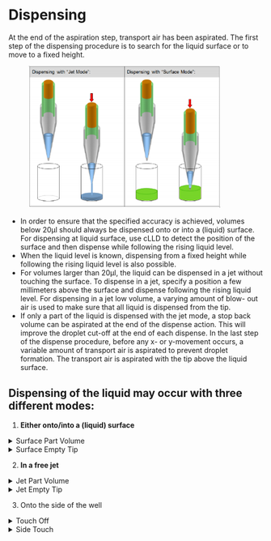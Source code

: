 # Dispensing

At the end of the aspiration step, transport air has been aspirated. The first step of the dispensing procedure is to search for the liquid surface or to move to a fixed height.

<figure><img src="../../../../../../.gitbook/assets/Image_1363.png" alt="" width="379"><figcaption></figcaption></figure>

* In order to ensure that the specified accuracy is achieved, volumes below 20µl should always be dispensed onto or into a (liquid) surface. For dispensing at liquid surface, use cLLD to detect the position of the surface and then dispense while following the rising liquid level.
* When the liquid level is known, dispensing from a fixed height while following the rising liquid level is also possible.
* For volumes larger than 20µl, the liquid can be dispensed in a jet without touching the surface. To dispense in a jet, specify a position a few millimeters above the surface and dispense following the rising liquid level. For dispensing in a jet low volume, a varying amount of blow- out air is used to make sure that all liquid is dispensed from the tip.
* If only a part of the liquid is dispensed with the jet mode, a stop back volume can be aspirated at the end of the dispense action. This will improve the droplet cut-off at the end of each dispense. In the last step of the dispense procedure, before any x- or y-movement occurs, a variable amount of transport air is aspirated to prevent droplet formation. The transport air is aspirated with the tip above the liquid surface.

## Dispensing of the liquid may occur with three different modes:

1. **Either onto/into a (liquid) surface**

<details>

<summary>Surface Part Volume</summary>

The “Surface Part Volume” Dispensing Mode works as follows:

<img src="../../../../../../.gitbook/assets/image (65) (1) (1).png" alt="" data-size="original">

1. When the target well is reached, the pipetting channel starts searching for the liquid surface (cLLD).
2. At an immersion depth of 2 mm (default setting), transport air and liquid (part volume) are dispensed.
3. The pipetting channel moves with swap speed to a distance of 5mm (default retract distance) above liquid level.
4. Aspiration of the transport air.

</details>

<details>

<summary>Surface Empty Tip</summary>

The “Surface Empty Tip” Dispensing Mode works as follows:

<img src="../../../../../../.gitbook/assets/image (66) (1) (1).png" alt="" data-size="original">

1. When the target well is reached, the pipetting channel starts searching for the liquid surface (cLLD).
2. At an immersion depth of 2 mm (default setting), transport air and liquid are dispensed while the pipetting channel is moving up in z-direction (following the liquid level).
3. The complete liquid and blow out volume is dispensed: empty tip.
4. The pipetting channel out of the liquid using swap speed, then the aspiration of transport air follows.

</details>

2. **In a free jet**

<details>

<summary>Jet Part Volume</summary>

The “Jet Part Volume” Dispensing Mode works as follows:

<img src="../../../../../../.gitbook/assets/image (67) (1) (1).png" alt="" data-size="original">

1. When the target well is reached, the pipetting channel starts to move to the fixed height (dispensing height).
2. At the dispensing height the transport air and liquid (part volume) are dispensed while the pipetting channel is moving up in z-direction (following the liquid level).
3. The pipetting channel moves up.
4. Aspiration of the transport air.

</details>

<details>

<summary>Jet Empty Tip</summary>

The “Jet Empty Tip” Dispensing Mode works as follows:

<img src="../../../../../../.gitbook/assets/image (68) (1) (1).png" alt="" data-size="original">

1. When the empty target well is reached, the pipetting channel moves to a fixed height (e.g. 2 mm above the bottom of the well).
2. Transport air and liquid are dispensed while the pipetting channel is moving up in z-direction (following the liquid level).
3. The blow out volume is dispensed: empty tip.
4. The pipetting channel moves up, and then the aspiration of transport air follows.

</details>

3. Onto the side of the well

<details>

<summary>Touch Off</summary>

The “Touch off” Function is used if very small amounts of liquid shall be aspirated or dispensed into a manually placed labware or labware with great tolerances. The “Touch off” Function will move to a certain height over the well bottom and smoothly move downwards. As soon as the tip hits the bottom of the container, the motor current of the z-drive increases. This change will be detected and the z-move stops. From that position, the pipetting channels moves back up the specified distance “Dispense position above touch” and starts dispensing.

![image](../../../../../../.gitbook/assets/Image\_1368.jpg)\


</details>

<details>

<summary>Side Touch</summary>

For a small amount of liquid, there is the possibility of dispensing liquid to the side of the well with the “Side touch” Mode (available in the Single Steps / Easy Steps).

![image](../../../../../../.gitbook/assets/Image\_1369.jpg)



The “Side touch” Mode will move the tip to a specified height in the center of the container, and then moves right (always right). At this position, the dispensing of the liquid starts.

The values for “Touch off height” and “Right” move have to be defined in the container data in the Labware Editor.

![image](../../../../../../.gitbook/assets/Image\_1370.jpg)

</details>

